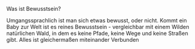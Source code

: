 Was ist Bewusstsein?

Umgangssprachlich ist man sich etwas bewusst, oder nicht. Kommt ein Baby zur Welt ist es reines Bewusstsein - vergleichbar mit einem Wilden natürlichen Wald, in dem es keine Pfade, keine Wege und keine Straßen gibt. Alles ist gleichermaßen miteinander Verbunden 